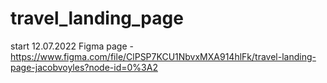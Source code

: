 # travel_landing_page
start 12.07.2022
Figma page - https://www.figma.com/file/ClPSP7KCU1NbvxMXA914hlFk/travel-landing-page-jacobvoyles?node-id=0%3A2

